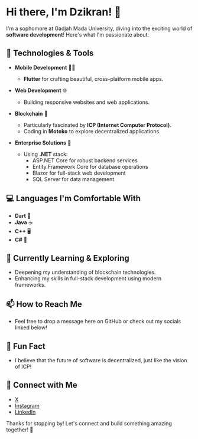 # Hi there, I'm Dzikran! 👋

I'm a sophomore at Gadjah Mada University, diving into the exciting world of **software development**! Here's what I'm passionate about:

## 🚀 Technologies & Tools

- **Mobile Development** 🧑‍💻
  - **Flutter** for crafting beautiful, cross-platform mobile apps.

- **Web Development** 🌐
  - Building responsive websites and web applications.

- **Blockchain** 🔗
  - Particularly fascinated by **ICP (Internet Computer Protocol)**.
  - Coding in **Motoko** to explore decentralized applications.

- **Enterprise Solutions** 🏢
  - Using **.NET** stack:
    - ASP.NET Core for robust backend services
    - Entity Framework Core for database operations
    - Blazor for full-stack web development
    - SQL Server for data management

## 💻 Languages I'm Comfortable With

- **Dart** 🌟
- **Java** ☕
- **C++** 🖥️
- **C#** 🔧

## 🌱 Currently Learning & Exploring

- Deepening my understanding of blockchain technologies.
- Enhancing my skills in full-stack development using modern frameworks.

## 📫 How to Reach Me

- Feel free to drop a message here on GitHub or check out my socials linked below!

## 🌟 Fun Fact

- I believe that the future of software is decentralized, just like the vision of ICP!

## 🔗 Connect with Me

- [X](https://x.com/Ruzieqqizeq)
- [Instagram]([https://www.instagram.com/ruzieq_tech](https://www.instagram.com/sjdn_dzikran/?__pwa=1))
- [LinkedIn](https://www.linkedin.com/in/dzikranazkasajidan/)

Thanks for stopping by! Let's connect and build something amazing together! 🚀
